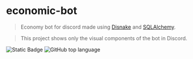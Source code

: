 # economic-bot

> Economy bot for discord made using [Disnake](https://github.com/DisnakeDev/disnake) and [SQLAlchemy](https://github.com/sqlalchemy/sqlalchemy).

> This project shows only the visual components of the bot in Discord.

![Static Badge](https://img.shields.io/badge/mewbaeru-economic-bot-EconomyBot)
![GitHub top language](https://img.shields.io/github/languages/top/mewbaeru/economic-bot)
